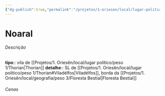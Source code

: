 ```yaml
---
{"dg-publish":true,"permalink":"/projetos/1-oriesen/local/lugar-politico/peso-4/noaral/"}
---
```



# Noaral

###### Descrição
**tipo**:: vila de [[Projetos/1. Oriesên/local/lugar político/peso 1/Thorian|Thorian]]
**detalhe**:: SL de [[Projetos/1. Oriesên/local/lugar político/peso 1/Thorian#Viladélfos|Viladélfos]], borda da [[Projetos/1. Oriesên/local/geografia/peso 3/Floresta Bestial|Floresta Bestial]]


###### Cenas

